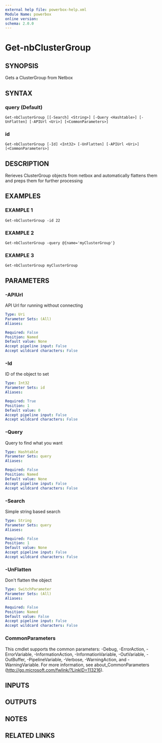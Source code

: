 ```yaml
---
external help file: powerbox-help.xml
Module Name: powerbox
online version:
schema: 2.0.0
---
```


# Get-nbClusterGroup

## SYNOPSIS
Gets a ClusterGroup from Netbox

## SYNTAX

### query (Default)
```
Get-nbClusterGroup [[-Search] <String>] [-Query <Hashtable>] [-UnFlatten] [-APIUrl <Uri>] [<CommonParameters>]
```

### id
```
Get-nbClusterGroup [-Id] <Int32> [-UnFlatten] [-APIUrl <Uri>] [<CommonParameters>]
```

## DESCRIPTION
Rerieves ClusterGroup objects from netbox and automatically flattens them and
preps them for further processing

## EXAMPLES

### EXAMPLE 1
```
Get-nbClusterGroup -id 22
```

### EXAMPLE 2
```
Get-nbClusterGroup -query @{name='myClusterGroup'}
```

### EXAMPLE 3
```
Get-nbClusterGroup myClusterGroup
```

## PARAMETERS

### -APIUrl
API Url for running without connecting

```yaml
Type: Uri
Parameter Sets: (All)
Aliases:

Required: False
Position: Named
Default value: None
Accept pipeline input: False
Accept wildcard characters: False
```

### -Id
ID of the object to set

```yaml
Type: Int32
Parameter Sets: id
Aliases:

Required: True
Position: 1
Default value: 0
Accept pipeline input: False
Accept wildcard characters: False
```

### -Query
Query to find what you want

```yaml
Type: Hashtable
Parameter Sets: query
Aliases:

Required: False
Position: Named
Default value: None
Accept pipeline input: False
Accept wildcard characters: False
```

### -Search
Simple string based search

```yaml
Type: String
Parameter Sets: query
Aliases:

Required: False
Position: 1
Default value: None
Accept pipeline input: False
Accept wildcard characters: False
```

### -UnFlatten
Don't flatten the object

```yaml
Type: SwitchParameter
Parameter Sets: (All)
Aliases:

Required: False
Position: Named
Default value: False
Accept pipeline input: False
Accept wildcard characters: False
```

### CommonParameters
This cmdlet supports the common parameters: -Debug, -ErrorAction, -ErrorVariable, -InformationAction, -InformationVariable, -OutVariable, -OutBuffer, -PipelineVariable, -Verbose, -WarningAction, and -WarningVariable.
For more information, see about_CommonParameters (http://go.microsoft.com/fwlink/?LinkID=113216).

## INPUTS

## OUTPUTS

## NOTES

## RELATED LINKS
